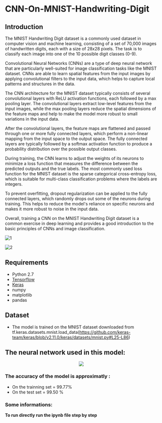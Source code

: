 # CNN-On-MNIST-Handwriting-Digit

## Introduction
The MNIST Handwriting Digit dataset is a commonly used dataset in computer vision and machine learning, consisting of a set of 70,000 images of handwritten digits, each with a size of 28x28 pixels. The task is to classify each image into one of the 10 possible digit classes (0-9).

Convolutional Neural Networks (CNNs) are a type of deep neural network that are particularly well-suited for image classification tasks like the MNIST dataset. CNNs are able to learn spatial features from the input images by applying convolutional filters to the input data, which helps to capture local patterns and structures in the data.

The CNN architecture for the MNIST dataset typically consists of several convolutional layers with ReLU activation functions, each followed by a max pooling layer. The convolutional layers extract low-level features from the input images, while the max pooling layers reduce the spatial dimensions of the feature maps and help to make the model more robust to small variations in the input data.

After the convolutional layers, the feature maps are flattened and passed through one or more fully connected layers, which perform a non-linear mapping from the input space to the output space. The fully connected layers are typically followed by a softmax activation function to produce a probability distribution over the possible output classes.

During training, the CNN learns to adjust the weights of its neurons to minimize a loss function that measures the difference between the predicted outputs and the true labels. The most commonly used loss function for the MNIST dataset is the sparse categorical cross-entropy loss, which is suitable for multi-class classification problems where the labels are integers.

To prevent overfitting, dropout regularization can be applied to the fully connected layers, which randomly drops out some of the neurons during training. This helps to reduce the model's reliance on specific neurons and makes it more robust to noise in the input data.

Overall, training a CNN on the MNIST Handwriting Digit dataset is a common exercise in deep learning and provides a good introduction to the basic principles of CNNs and image classification.

![1](http://i.imgur.com/4o8MTiT.png)


![2](http://i.imgur.com/kzBAJEa.png)

## Requirements

* Python 2.7
* [Tensorflow](https://www.tensorflow.org/)
* [Keras](https://keras.io/)
* numpy
* matplotlib
* pandas

## Dataset

* The model is trained on the MNIST dataset downloaded from tf.keras.datasets.mnist.load_data(https://github.com/keras-team/keras/blob/v2.11.0/keras/datasets/mnist.py#L25-L86)

## The neural network used in this model:
<p align="center">
  <img src="https://github.com/BerqiaMouad/softmax_digit_classification/blob/master/NN_model.png">
</p>

### The accuracy of the model is approximatly :

+ On the trainning set = 99.77%
+ On the test set = 99.50 %

### Some informations:
<b>To run directly run the ipynb file step by step </b>
<br/><br/>

